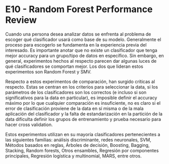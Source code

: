 # E10 - Random Forest Performance Review

Cuando una persona desea analizar datos se enfrenta al problema de escoger qué clasificador usará como base de su modelo. Generalmente el proceso para escogerlo se fundamenta en la experiencia previa del interesado. Es importante anotar que no existe un clasificador que tenga mejor accuracy para un grupo/tipo de datos en específico. Sin embargo, en general, experimentos hechos al respecto parecen dar algunas luces de qué clasificadores se comportan mejor. Los dos que lideran estos experimentos son Random Forest y SMV. 

Respecto a estos experimentos de comparación, han surgido críticas al respecto. Estas se centran en los criterios para seleccionar la data, si los parámetros de los clasificadores son los correctos (e incluso si son significativos para la data en particular), es imposible definir el accuracy máximo por lo que cualquier comparación es insuficiente, no es claro si el error de clasificación proviene de la data en sí misma o de la mala aplicación del clasificador y la falta de estandarización en la partición de la data dificulta definir los grupos de entrenamiento y prueba necesario para hacer cross validation.

Estos experimentos utilizan en su mayoría clasificadores pertenecientes a las siguientes familias: análisis discriminante, redes neuronales, SVM, Métodos basados en reglas, Árboles de decisión, Boosting, Bagging, Stacking, Random forests, Otros ensambles, Regresión por componentes principales, Regresión logística y multinomial, MARS, entre otros. 
